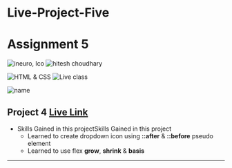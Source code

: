 # Live-Project-Five

# Assignment 5

![ineuro, lco](https://img.shields.io/badge/iNeuron-LCO-green)
![hitesh choudhary](https://img.shields.io/badge/Hitesh--Choudhary-Full--stack--JS--bootcamp-red)

![HTML & CSS](https://img.shields.io/badge/HTML-CSS-orange)
![Live class](https://img.shields.io/badge/LIVE--CLASS-PROJECT--5-lightgrey)

![name](https://img.shields.io/badge/Sana--Quazi)

## Project 4 [Live Link]()

- Skills Gained in this projectSkills Gained in this project
  - Learned to create dropdown icon using **::after** & **::before** pseudo element
  - Learned to use flex **grow**, **shrink** & **basis**

---
